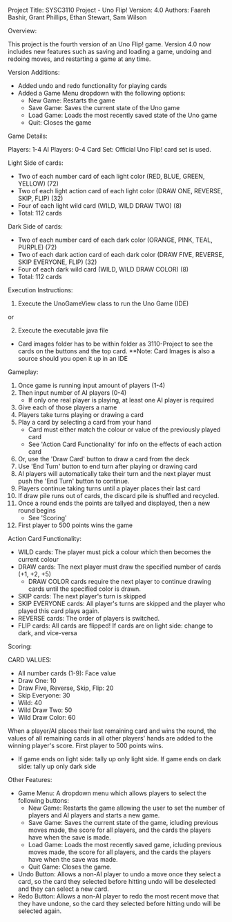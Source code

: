 Project Title: SYSC3110 Project - Uno Flip!
Version: 4.0
Authors: Faareh Bashir, Grant Phillips, Ethan Stewart, Sam Wilson

Overview:

This project is the fourth version of an Uno Flip! game. Version 4.0 now includes
new features such as saving and loading a game, undoing and redoing moves, and 
restarting a game at any time.



Version Additions:

- Added undo and redo functionality for playing cards
- Added a Game Menu dropdown with the following options:
	- New Game: Restarts the game
	- Save Game: Saves the current state of the Uno game
	- Load Game: Loads the most recently saved state of the Uno game
	- Quit: Closes the game

Game Details:

Players: 1-4
AI Players: 0-4
Card Set: Official Uno Flip! card set is used.

Light Side of cards:
 - Two of each number card of each light color (RED, BLUE, GREEN, YELLOW) (72)
 - Two of each light action card of each light color (DRAW ONE, REVERSE, SKIP, FLIP) (32)
 - Four of each light wild card (WILD, WILD DRAW TWO) (8)
 - Total: 112 cards

Dark Side of cards:
 - Two of each number card of each dark color (ORANGE, PINK, TEAL, PURPLE) (72)
 - Two of each dark action card of each dark color (DRAW FIVE, REVERSE, SKIP EVERYONE, FLIP) (32)
 - Four of each dark wild card (WILD, WILD DRAW COLOR) (8)
 - Total: 112 cards



Execution Instructions:

1. Execute the UnoGameView class to run the Uno Game (IDE)

or

2. Execute the executable java file

* Card images folder has to be within folder as 3110-Project to see the cards on the 
buttons and the top card. **Note: Card Images is also a source should you open it up in an IDE



Gameplay:

1. Once game is running input amount of players (1-4)
2. Then input number of AI players (0-4)
	- If only one real player is playing, at least one AI player is required
3. Give each of those players a name
4. Players take turns playing or drawing a card
5. Play a card by selecting a card from your hand
	- Card must either match the colour or value of the previously played card
	- See 'Action Card Functionality' for info on the effects of each action card
6. Or, use the 'Draw Card' button to draw a card from the deck
7. Use 'End Turn' button to end turn after playing or drawing card
8. AI players will automatically take their turn and the next player must push the 'End Turn' button to continue.
9. Players continue taking turns until a player places their last card
10. If draw pile runs out of cards, the discard pile is shuffled and recycled.
11. Once a round ends the points are tallyed and displayed, then a new round begins
	- See 'Scoring'
12. First player to 500 points wins the game



Action Card Functionality:

- WILD cards: The player must pick a colour which then becomes the current colour
- DRAW cards: The next player must draw the specified number of cards (+1, +2, +5)
	- DRAW COLOR cards require the next player to continue drawing cards until the specified color is drawn.	
- SKIP cards: The next player's turn is skipped
- SKIP EVERYONE cards: All player's turns are skipped and the player who played this card plays again.
- REVERSE cards: The order of players is switched.
- FLIP cards: All cards are flipped! If cards are on light side: change to dark, and vice-versa



Scoring:

CARD VALUES:
- All number cards (1-9): Face value
- Draw One: 10
- Draw Five, Reverse, Skip, Flip: 20
- Skip Everyone: 30
- Wild: 40
- Wild Draw Two: 50
- Wild Draw Color: 60

When a player/AI places their last remaining card and wins the round, the values of all remaining cards in all other players'
hands are added to the winning player's score. First player to 500 points wins.

* If game ends on light side: tally up only light side. If game ends on dark side: tally up only dark side


Other Features:

- Game Menu: A dropdown menu which allows players to select the following buttons:
	- New Game: Restarts the game allowing the user to set the number of players and AI players and starts a new game.
	- Save Game: Saves the current state of the game, icluding previous moves made, the score for all players, and the cards the players have when the save is made.
	- Load Game: Loads the most recently saved game, icluding previous moves made, the score for all players, and the cards the players have when the save was made.
	- Quit Game: Closes the game.
- Undo Button: Allows a non-AI player to undo a move once they select a card, so the card they selected before hitting undo will be deselected and they can select a new card.
- Redo Button: Allows a non-AI player to redo the most recent move that they have undone, so the card they selected before hitting undo will be selected again. 
